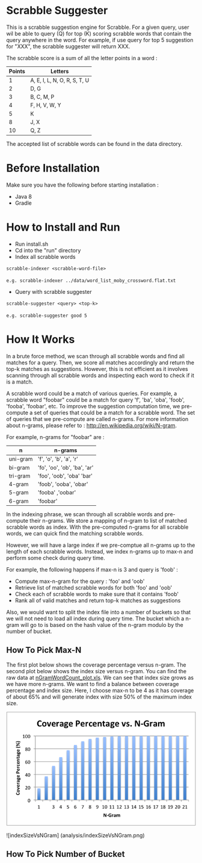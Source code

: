 # Scrabble Suggester
This is a scrabble suggestion engine for Scrabble. For a given query, user wil be able to query (Q) for top (K) scoring scrabble words that contain the query anywhere in the word. For example, if use query for top 5 suggestion for "XXX", the scrabble suggester will return XXX.

The scrabble score is a sum of all the letter points in a word :

| Points | Letters |
| ------ | ------- |
| 1 | A, E, I, L, N, O, R, S, T, U |
| 2 | D, G |
| 3 | B, C, M, P |
| 4 | F, H, V, W, Y |
| 5 | K |
| 8 | J, X |
| 10 | Q, Z |

The accepted list of scrabble words can be found in the data directory.

# Before Installation
Make sure you have the following before starting installation :
* Java 8
* Gradle

# How to Install and Run
* Run install.sh
* Cd into the "run" directory
* Index all scrabble words
```
scrabble-indexer <scrabble-word-file>

e.g. scrabble-indexer ../data/word_list_moby_crossword.flat.txt
```
* Query with scrabble suggester
```
scrabble-suggester <query> <top-k>

e.g. scrabble-suggester good 5
```

# How It Works
In a brute force method, we scan through all scrabble words and find all matches for a query. Then, we score all matches accordingly and return the top-k matches as suggestions. However, this is not efficient as it involves scanning through all scrabble words and inspecting each word to check if it is a match.

A scrabble word could be a match of various queries. For example, a scrabble word "foobar" could be a match for query 'f', 'ba', 'oba', 'foob', 'fooba', 'foobar', etc. To improve the suggestion computation time, we pre-compute a set of queries that could be a match for a scrabble word. The set of queries that we pre-compute are called n-grams. For more information about n-grams, please refer to : http://en.wikipedia.org/wiki/N-gram.

For example, n-grams for "foobar" are :

| n | n-grams |
| --- | ------- |
| uni-gram | 'f', 'o', 'b', 'a', 'r' |
| bi-gram | 'fo', 'oo', 'ob', 'ba', 'ar' |
| tri-gram | 'foo', 'oob', 'oba' 'bar' |
| 4-gram | 'foob', 'ooba', 'obar' |
| 5-gram | 'fooba' ,'oobar' |
| 6-gram | 'foobar' |

In the indexing phrase, we scan through all scrabble words and pre-compute their n-grams. We store a mapping of n-gram to list of matched scrabble words as index. With the pre-computed n-grams for all scrabble words, we can quick find the matching scrabble words.

However, we will have a large index if we pre-comptue all n-grams up to the length of each scrabble words. Instead, we index n-grams up to max-n and perform some check during query time. 

For example, the following happens if max-n is 3 and query is 'foob' :
* Compute max-n-gram for the query : 'foo' and 'oob'
* Retrieve list of matched scrabble words for both 'foo' and 'oob'
* Check each of scrabble words to make sure that it contains 'foob'
* Rank all of valid matches and return top-k matches as suggestions

Also, we would want to split the index file into a number of buckets so that we will not need to load all index during query time. The bucket which a n-gram will go to is based on the hash value of the n-gram modulo by the number of bucket.

## How To Pick Max-N

The first plot below shows the coverage percentage versus n-gram. The second plot below shows the index size versus n-gram. You can find the raw data at [nGramWordCount_plot.xls](analysis/nGramWordCount_plot.xls). We can see that index size grows as we have more n-grams. We want to find a balance between coverage percentage and index size. Here, I choose max-n to be 4 as it has coverage of about 65% and will generate index with size 50% of the maximum index size. 

![coveragePercentageVsNGram](analysis/coveragePercentageVsNGram.png)

![indexSizeVsNGram] (analysis/indexSizeVsNGram.png)


## How To Pick Number of Bucket
